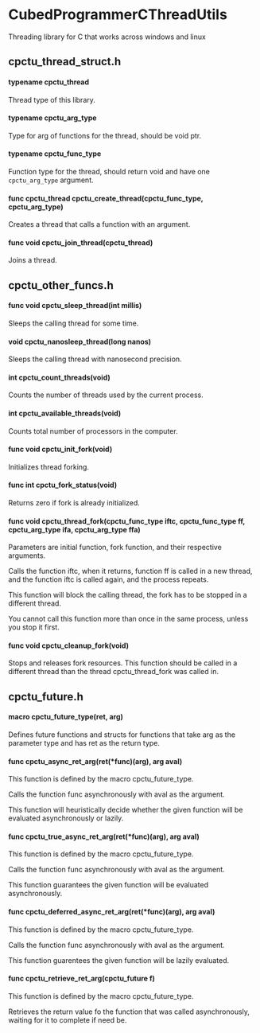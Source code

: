 # CubedProgrammerCThreadUtils
Threading library for C that works across windows and linux
## cpctu_thread_struct.h
#### typename cpctu_thread
Thread type of this library.
#### typename cpctu_arg_type
Type for arg of functions for the thread, should be void ptr.
#### typename cpctu_func_type
Function type for the thread, should return void and have one `cpctu_arg_type` argument.
#### func cpctu_thread cpctu_create_thread(cpctu_func_type, cpctu_arg_type)
Creates a thread that calls a function with an argument.
#### func void cpctu_join_thread(cpctu_thread)
Joins a thread.
## cpctu_other_funcs.h
#### func void cpctu_sleep_thread(int millis)
Sleeps the calling thread for some time.
#### void cpctu_nanosleep_thread(long nanos)
Sleeps the calling thread with nanosecond precision.
#### int cpctu_count_threads(void)
Counts the number of threads used by the current process.
#### int cpctu_available_threads(void)
Counts total number of processors in the computer.
#### func void cpctu_init_fork(void)
Initializes thread forking.
#### func int cpctu_fork_status(void)
Returns zero if fork is already initialized.
#### func void cpctu_thread_fork(cpctu_func_type iftc, cpctu_func_type ff, cpctu_arg_type ifa, cpctu_arg_type ffa)
Parameters are initial function, fork function, and their respective arguments.

Calls the function iftc, when it returns, function ff is called in a new thread, and the function iftc is called again, and the process repeats.

This function will block the calling thread, the fork has to be stopped in a different thread.

You cannot call this function more than once in the same process, unless you stop it first.
#### func void cpctu_cleanup_fork(void)
Stops and releases fork resources. This function should be called in a different thread than the thread cpctu_thread_fork was called in.
## cpctu_future.h
#### macro cpctu_future_type(ret, arg)
Defines future functions and structs for functions that take arg as the parameter type and has ret as the return type.
#### func cpctu_async_ret_arg(ret(*func)(arg), arg aval)
This function is defined by the macro cpctu_future_type.

Calls the function func asynchronously with aval as the argument.

This function will heuristically decide whether the given function will be evaluated asynchronously or lazily.
#### func cpctu_true_async_ret_arg(ret(*func)(arg), arg aval)
This function is defined by the macro cpctu_future_type.

Calls the function func asynchronously with aval as the argument.

This function guarantees the given function will be evaluated asynchronously.
#### func cpctu_deferred_async_ret_arg(ret(*func)(arg), arg aval)
This function is defined by the macro cpctu_future_type.

Calls the function func asynchronously with aval as the argument.

This function guarentees the given function will be lazily evaluated.
#### func cpctu_retrieve_ret_arg(cpctu_future f)
This function is defined by the macro cpctu_future_type.

Retrieves the return value fo the function that was called asynchronously, waiting for it to complete if need be.
